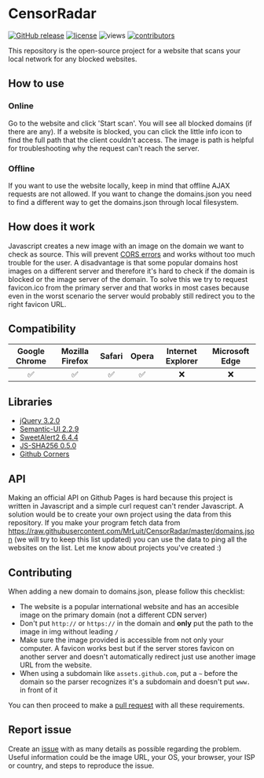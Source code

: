 # CensorRadar
[![GitHub release](https://img.shields.io/github/release/MrLuit/CensorRadar.svg?style=flat-square&colorB=E67233)](https://github.com/MrLuit/CensorRadar/releases) [![license](https://img.shields.io/github/license/MrLuit/CensorRadar.svg?style=flat-square)](https://github.com/MrLuit/CensorRadar/LICENSE.md) ![views](https://img.shields.io/badge/views-1k-brightgreen.svg?style=flat-square) [![contributors](https://img.shields.io/github/contributors/MrLuit/CensorRadar.svg?style=flat-square)](https://github.com/MrLuit/CensorRadar/graphs/contributors)

This repository is the open-source project for a website that scans your local network for any blocked websites.

## How to use

### Online

Go to the website and click 'Start scan'. You will see all blocked domains (if there are any). If a website is blocked, you can click the little info icon to find the full path that the client couldn't access. The image is path is helpful for troubleshooting why the request can't reach the server.

### Offline

If you want to use the website locally, keep in mind that offline AJAX requests are not allowed. If you want to change the domains.json you need to find a different way to get the domains.json through local filesystem.

## How does it work

Javascript creates a new image with an image on the domain we want to check as source. This will prevent [CORS errors](https://enable-cors.org/) and works without too much trouble for the user. A disadvantage is that some popular domains host images on a different server and therefore it's hard to check if the domain is blocked or the image server of the domain. To solve this we try to request favicon.ico from the primary server and that works in most cases because even in the worst scenario the server would probably still redirect you to the right favicon URL.

## Compatibility

|   Google Chrome    |   Mozilla Firefox  |        Safari      |       Opera        | Internet Explorer | Microsoft Edge |
|:------------------:|:------------------:|:------------------:|:------------------:|:-----------------:|:--------------:|
| :white_check_mark: | :white_check_mark: | :white_check_mark: | :white_check_mark: |       :x:         |      :x:       |


## Libraries

* [jQuery 3.2.0](https://github.com/jquery/jquery/tree/3.2.0)
* [Semantic-UI 2.2.9](https://github.com/Semantic-Org/Semantic-UI/tree/2.2.9)
* [SweetAlert2 6.4.4](https://github.com/limonte/sweetalert2/tree/v6.4.4)
* [JS-SHA256 0.5.0](https://github.com/emn178/js-sha256)
* [Github Corners](https://github.com/tholman/github-corners)

## API

Making an official API on Github Pages is hard because this project is written in Javascript and a simple curl request can't render Javascript. A solution would be to create your own project using the data from this repository. If you make your program fetch data from https://raw.githubusercontent.com/MrLuit/CensorRadar/master/domains.json (we will try to keep this list updated) you can use the data to ping all the websites on the list. Let me know about projects you've created :)

## Contributing

When adding a new domain to domains.json, please follow this checklist:
* The website is a popular international website and has an accesible image on the primary domain (not a different CDN server)
* Don't put `http://` or `https://` in the domain and **only** put the path to the image in img without leading `/`
* Make sure the image provided is accessible from not only your computer. A favicon works best but if the server stores favicon on another server and doesn't automatically redirect just use another image URL from the website.
* When using a subdomain like `assets.github.com`, put a `~` before the domain so the parser recognizes it's a subdomain and doesn't put `www.` in front of it

You can then proceed to make a [pull request](https://github.com/MrLuit/CensorRadar/pulls) with all these requirements.

## Report issue

Create an [issue](https://github.com/MrLuit/CensorRadar/issues) with as many details as possible regarding the problem. Useful information could be the image URL, your OS, your browser, your ISP or country, and steps to reproduce the issue.